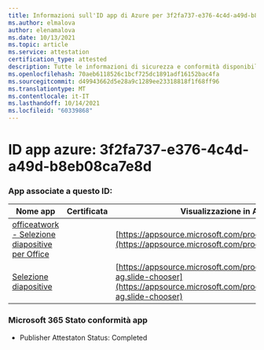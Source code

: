 ```yaml
---
title: Informazioni sull'ID app di Azure per 3f2fa737-e376-4c4d-a49d-b8eb08ca7e8d
ms.author: elmalova
author: elenamalova
ms.date: 10/13/2021
ms.topic: article
ms.service: attestation
certification_type: attested
description: Tutte le informazioni di sicurezza e conformità disponibili per 3f2fa737-e376-4c4d-a49d-b8eb08ca7e8d.
ms.openlocfilehash: 70aeb6118526c1bcf725dc1891adf16152bac4fa
ms.sourcegitcommit: d49943662d5e28a9c1289ee23318818f1f68ff96
ms.translationtype: MT
ms.contentlocale: it-IT
ms.lasthandoff: 10/14/2021
ms.locfileid: "60339868"
---
```

# <a name="azure-app-id-3f2fa737-e376-4c4d-a49d-b8eb08ca7e8d"></a>ID app azure: 3f2fa737-e376-4c4d-a49d-b8eb08ca7e8d


### <a name="apps-associated-with-this-id"></a>App associate a questo ID:
| **Nome app** | **Certificata** | **Visualizzazione in AppSource** |
|--------------|---------------|-----------------------|
| [officeatwork - Selezione diapositive per Office](https://docs.microsoft.com/microsoft-365-app-certification/forward/WA200002582) |  | [https://appsource.microsoft.com/product/office/WA200002582](https://appsource.microsoft.com/product/office/WA200002582) |
| [Selezione diapositive](https://docs.microsoft.com/microsoft-365-app-certification/forward/officeatwork-ag.slide-chooser) |  | [https://appsource.microsoft.com/product/office/officeatwork-ag.slide-chooser](https://appsource.microsoft.com/product/office/officeatwork-ag.slide-chooser) |

### <a name="microsoft-365-app-compliance-status"></a>Microsoft 365 Stato conformità app
- Publisher Attestaton Status: Completed
